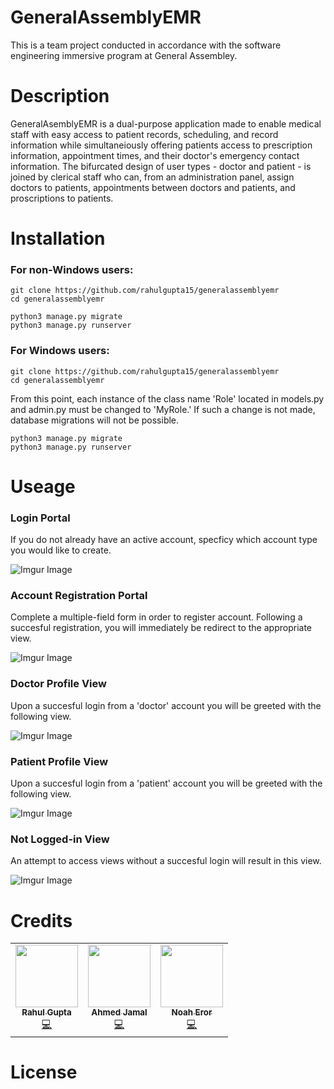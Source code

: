 # GeneralAssemblyEMR

This is a team project conducted in accordance with the software engineering immersive program at General Assembley.

# Description

GeneralAsemblyEMR is a dual-purpose application made to enable medical staff with easy access to patient records, scheduling, and record information while simultaneiously offering patients access to prescription information, appointment times, and their doctor's emergency contact information. The bifurcated design of user types - doctor and patient - is joined by clerical staff who can, from an administration panel, assign doctors to patients, appointments between doctors and patients, and proscriptions to patients.

# Installation

### For non-Windows users:

```
git clone https://github.com/rahulgupta15/generalassemblyemr
cd generalassemblyemr

python3 manage.py migrate
python3 manage.py runserver

```

### For Windows users:

```
git clone https://github.com/rahulgupta15/generalassemblyemr
cd generalassemblyemr

```

From this point, each instance of the class name 'Role' located in models.py and admin.py must be changed to 'MyRole.' If such a change is not made, database migrations will not be possible.

```
python3 manage.py migrate
python3 manage.py runserver

```


# Useage

### Login Portal

If you do not already have an active account, specficy which account type you would like to create.

![Imgur Image](https://i.imgur.com/8fyC0ny.png)

### Account Registration Portal

Complete a multiple-field form in order to register account. Following a succesful registration, you will immediately be redirect to the appropriate view.

![Imgur Image](https://i.imgur.com/H8PTERN.png)

### Doctor Profile View

Upon a succesful login from a 'doctor' account you will be greeted with the following view.

![Imgur Image](https://i.imgur.com/FWneyt8.png)

### Patient Profile View

Upon a succesful login from a 'patient' account you will be greeted with the following view.

![Imgur Image](https://i.imgur.com/JTMYI9O.png)

### Not Logged-in View

An attempt to access views without a succesful login will result in this view.

![Imgur Image](https://i.imgur.com/rP9o1hU.png)

# Credits

<!-- ALL-CONTRIBUTORS-LIST:START - Do not remove or modify this section -->
<!-- prettier-ignore-start -->
<!-- markdownlint-disable -->
<table>
  <tr>
    <td align="center"><a href="http://twitter.com/juliangruber/"><img src="https://avatars2.githubusercontent.com/u/10247?v=4" width="100px;" alt=""/><br /><sub><b>Rahul Gupta</b></sub></a><br /><a href="https://github.com/rahulgupta15" title="Code">💻</a></td>
    <td align="center"><a href="http://twitter.com/juliangruber/"><img src="https://avatars2.githubusercontent.com/u/10247?v=4" width="100px;" alt=""/><br /><sub><b>Ahmed Jamal</b></sub></a><br /><a href="https://github.com/AhmedJamal93" title="Code">💻</a></td>
    <td align="center"><a href="http://twitter.com/juliangruber/"><img src="https://imgur.com/AciEwUR" width="100px;" alt=""/><br /><sub><b>Noah Eror</b></sub></a><br /><a href="https://github.com/BitterHippo" title="Code">💻</a></td>
  </tr>
</table>

<!-- markdownlint-enable -->
<!-- prettier-ignore-end -->

# License
